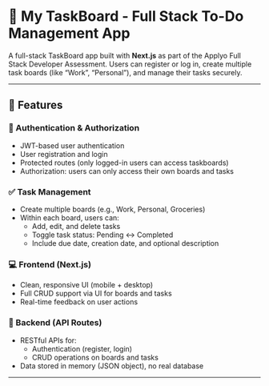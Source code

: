 # 📝 My TaskBoard - Full Stack To-Do Management App

A full-stack TaskBoard app built with **Next.js** as part of the Applyo Full Stack Developer Assessment. Users can register or log in, create multiple task boards (like “Work”, “Personal”), and manage their tasks securely.

---

## 🚀 Features

### 👤 Authentication & Authorization
- JWT-based user authentication
- User registration and login
- Protected routes (only logged-in users can access taskboards)
- Authorization: users can only access their own boards and tasks

### ✅ Task Management
- Create multiple boards (e.g., Work, Personal, Groceries)
- Within each board, users can:
  - Add, edit, and delete tasks
  - Toggle task status: Pending ↔ Completed
  - Include due date, creation date, and optional description

### 💻 Frontend (Next.js)
- Clean, responsive UI (mobile + desktop)
- Full CRUD support via UI for boards and tasks
- Real-time feedback on user actions

### 🔗 Backend (API Routes)
- RESTful APIs for:
  - Authentication (register, login)
  - CRUD operations on boards and tasks
- Data stored in memory (JSON object), no real database

---
